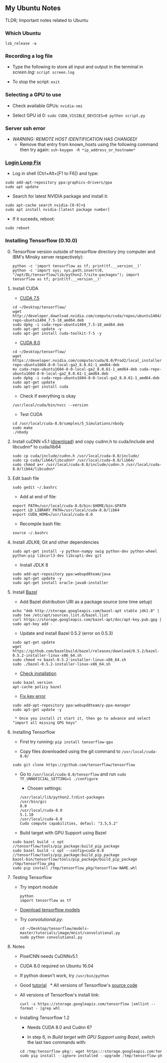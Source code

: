 ## My Ubuntu Notes

TLDR; Important notes related to Ubuntu

### Which Ubuntu
```
lsb_release -a
```

### Recording a log file
* Type the following to store all input and output in the terminal in *screen.log*: ```script screen.log```

* To stop the script: ```exit```

### Selecting a GPU to use
* Check available GPUs: ```nvidia-smi```

* Select GPU id 0: ```sudo CUDA_VISIBLE_DEVICES=0 python script.py```

### Server ssh error
* *WARNING: REMOTE HOST IDENTIFICATION HAS CHANGED!*
    * Remove that entry from known_hosts using the following command then try again:
    ```ssh-keygen -R *ip_address_or_hostname*```

### [Login Loop Fix](https://askubuntu.com/questions/223501/ubuntu-gets-stuck-in-a-login-loop)
* Log in shell (Ctrl+Alt+[F1 to F6]) and type:
```
sudo add-apt-repository ppa:graphics-drivers/ppa
sudo apt update
```
* Search for latest NVIDIA package and install it:
```
sudo apt-cache search nvidia-[0-9]+$
sudo apt install nvidia-[latest package number]
```
* If it suceeds, reboot:
```
sudo reboot
```

### Installing Tensorflow (0.10.0)
0. Tensorflow version outside of tensorflow directory (my computer and IBM's Minsky server respectively):

    ```
    python -c 'import tensorflow as tf; print(tf.__version__)'
    python -c 'import sys; sys.path.insert(0, "/opt/DL/tensorflow/lib/python2.7/site-packages"); import tensorflow as tf; print(tf.__version__)'
    ```

1. Install CUDA

    * [CUDA 7.5](http://www.r-tutor.com/gpu-computing/cuda-installation/cuda7.5-ubuntu)
    ```
    cd ~/Desktop/tensorflow/
    wget http://developer.download.nvidia.com/compute/cuda/repos/ubuntu1404/x86_64/cuda-repo-ubuntu1404_7.5-18_amd64.deb
    sudo dpkg -i cuda-repo-ubuntu1404_7.5-18_amd64.deb
    sudo apt-get update -y
    sudo apt-get install cuda-toolkit-7-5 -y
    ```

    * [CUDA 8.0](https://developer.nvidia.com/cuda-downloads)
    ```
    cd ~/Desktop/tensorflow/
    wget https://developer.nvidia.com/compute/cuda/8.0/Prod2/local_installers/cuda-repo-ubuntu1604-8-0-local-ga2_8.0.61-1_amd64-deb
    mv cuda-repo-ubuntu1604-8-0-local-ga2_8.0.61-1_amd64-deb cuda-repo-ubuntu1604-8-0-local-ga2_8.0.61-1_amd64.deb
    sudo dpkg -i cuda-repo-ubuntu1604-8-0-local-ga2_8.0.61-1_amd64.deb
    sudo apt-get update
    sudo apt-get install cuda
    ```

    * Check if everything is okay
  
    ```/usr/local/cuda/bin/nvcc --version```

    * Test CUDA
    ```
    cd /usr/local/cuda-8.0/samples/5_Simulations/nbody
    sudo make
    ./nbody
    ```

2. Install cuDNN v5.1 ([download](https://developer.nvidia.com/rdp/cudnn-download)) and copy cudnn.h to cuda/include and libcudnn* to cuda/lib64
  
    ```
    sudo cp cuda/include/cudnn.h /usr/local/cuda-8.0/include/
    sudo cp cuda/lib64/libcudnn* /usr/local/cuda-8.0/lib64/
    sudo chmod a+r /usr/local/cuda-8.0/include/cudnn.h /usr/local/cuda-8.0/lib64/libcudnn*
    ```

3. Edit bash file

    ```sudo gedit ~/.bashrc```

    * Add at end of file:
  
    ```
    export PATH=/usr/local/cuda-8.0/bin:$HOME/bin:$PATH
    export LD_LIBRARY_PATH=/usr/local/cuda-8.0/lib64
    export CUDA_HOME=/usr/local/cuda-8.0
    ```
    
    * Recompile bash file:
  
    ```source ~/.bashrc```

4. Install JDLK8, Git and other dependencies

    ```sudo apt-get install -y python-numpy swig python-dev python-wheel python-pip libcurl3-dev libcupti-dev git```

    * Install JDLK 8
  
    ```
    sudo add-apt-repository ppa:webupd8team/java
    sudo apt-get update -y
    sudo apt-get install oracle-java8-installer
    ```

5. Install [Bazel](bazel.io/docs/install.html)

    * Add Bazel distribution URI as a package source (one time setup)
    ```
    echo "deb http://storage.googleapis.com/bazel-apt stable jdk1.8" | sudo tee /etc/apt/sources.list.d/bazel.list
    curl https://storage.googleapis.com/bazel-apt/doc/apt-key.pub.gpg | sudo apt-key add -
    ```

    * Update and install Bazel 0.5.2 (error on 0.5.3)
    ```
    sudo apt-get update
    wget https://github.com/bazelbuild/bazel/releases/download/0.5.2/bazel-0.5.2-installer-linux-x86_64.sh
    sudo chmod +x bazel-0.5.2-installer-linux-x86_64.sh
    sudo ./bazel-0.5.2-installer-linux-x86_64.sh
    ```

    * [Check installation](http://askubuntu.com/questions/87415/how-can-i-find-out-if-a-specific-program-is-installed)
    ```
    sudo bazel version
    apt-cache policy bazel
    ```

    * [Fix key error](http://askubuntu.com/questions/127326/how-to-fix-missing-gpg-keys)
    ```
    sudo add-apt-repository ppa:webupd8team/y-ppa-manager  
    sudo apt-get update -y 
    ``` 

        * Once you install it start it, then go to advance and select "import all missing GPG keys"


6. Installing Tensorflow

    * First try running: ```pip install tensorflow-gpu```

    * Copy files downloaded using the git command to ```/usr/local/cuda-8.0/```
  
    ```sudo git clone https://github.com/tensorflow/tensorflow```

    * Go to ```/usr/local/cuda-8.0/tensorflow``` and run ```sudo TF_UNNOFICIAL_SETTING=1 ./configure```
        * Chosen settings:
       ```
       /usr/local/lib/python2.7/dist-packages
       /usr/bin/gcc
       8.0
       /usr/local/cuda-8.0
       5.1.10
       /usr/local/cuda-8.0
       Cuda compute capabilities, defaul: "3.5,5.2"
       ```
    
    * Build target with GPU Support using Bazel
    
    ```
    sudo bazel build -c opt //tensorflow/tools/pip_package:build_pip_package
    sudo bazel build -c opt --config=cuda-8.0 //tensorflow/tools/pip_package:build_pip_package
    bazel-bin/tensorflow/tools/pip_package/build_pip_package /tmp/tensorflow_pkg
    sudo pip install /tmp/tensorflow_pkg/tensorflow-NAME.whl
    ```

7. Testing Tensorflow
    * Try import module
   
       ```
       python
       import tensorflow as tf
       ```

    * [Download tensorflow models](https://github.com/tensorflow/models)

    * Try *convolutional.py*:
    
        ```
        cd ~/Desktop/tensorflow/models-master/tutorials/image/mnist/convolutional.py
        sudo python convolutional.py
        ```

8. Notes
   * PixelCNN needs CuDNNv5.1
   * CUDA 8.0 required on Ubuntu 16.04
   * If python doesn't work, try ```/usr/bin/python```
   * Good [tutorial](http://www.nvidia.com/object/gpu-accelerated-applications-tensorflow-installation.html)
   * All versions of Tensorflow's [source code](https://github.com/tensorflow/tensorflow/releases)
   * All versions of Tensorflow's install link:
      ```
      curl -s https://storage.googleapis.com/tensorflow |xmllint --format - |grep whl
      ```
   
   * Installing Tensorflow 1.2
   
      * Needs CUDA 8.0 and Cudnn 6?
        
      * In step 6, in *Build target with GPU Support using Bazel*, switch the last two commands with:
        
      ```python
      cd /tmp/tensorflow-pkg/; wget https://storage.googleapis.com/tensorflow/linux/gpu/tensorflow_gpu-1.2.1-cp27-none-linux_x86_64.whl
      sudo pip install --ignore-installed --upgrade /tmp/tensorflow-pkg/tensorflow_gpu-1.2.1-cp27-none-linux_x86_64.whl
      ```
            
   
